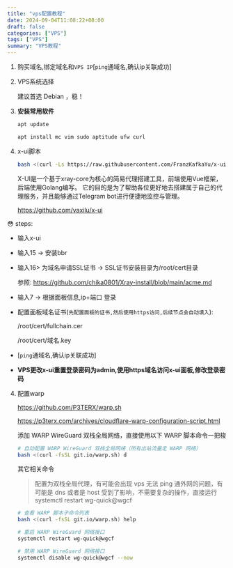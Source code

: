 ```yaml
---
title: "vps配置教程"
date: 2024-09-04T11:08:22+08:00
draft: false
categories: ["VPS"]
tags: ["VPS"]
summary: "VPS教程"
---
```


1. 购买域名,绑定域名和`VPS IP`[`ping`通域名,确认ip关联成功]

2. VPS系统选择

   建议首选 Debian ，稳！

3. **安装常用软件**

   ```bash
   apt update
   
   apt install mc vim sudo aptitude ufw curl
   ```

   

4. x-ui脚本

   ```bash
   bash <(curl -Ls https://raw.githubusercontent.com/FranzKafkaYu/x-ui/master/install.sh) 0.3.4.4
   ```

   X-UI是一个基于xray-core为核心的简易代理搭建工具，前端使用Vue框架，后端使用Golang编写。 它的目的是为了帮助各位更好地去搭建属于自己的代理服务，并且能够通过Telegram bot进行便捷地监控与管理。

   https://github.com/vaxilu/x-ui

   

:flushed: steps:

- 输入x-ui

- 输入15 -> 安装bbr

- 输入16> 为域名申请SSL证书  ->  SSL证书安装目录为/root/cert目录

  参照:  https://github.com/chika0801/Xray-install/blob/main/acme.md

- 输入7 -> 根据面板信息,ip+端口 登录

- 配置面板域名证书(`先配置面板的证书,然后使用https访问,后续节点会自动填入`):

  /root/cert/fullchain.cer

  /root/cert/域名.key

- [`ping`通域名,确认ip关联成功]

- **VPS更改x-ui重置登录密码为admin,使用https域名访问x-ui面板,修改登录密码**

4. 配置warp

   https://github.com/P3TERX/warp.sh

   https://p3terx.com/archives/cloudflare-warp-configuration-script.html

   添加 WARP Wire­Guard 双栈全局网络，直接使用以下 WARP 脚本命令一把梭

   ```bash
   # 自动配置 WARP WireGuard 双栈全局网络（所有出站流量走 WARP 网络）
   bash <(curl -fsSL git.io/warp.sh) d
   ```

   其它相关命令

   > 配置为双栈全局代理，有可能会出现 vps 无法 ping 通外网的问题，有可能是 dns 或者是 host 受到了影响，不需要复杂的操作，直接运行
   > systemctl restart wg-quick@wgcf

   ```bash
   # 查看 WARP 脚本子命令列表
   bash <(curl -fsSL git.io/warp.sh) help
   
   # 重启 WARP WireGuard 网络接口
   systemctl restart wg-quick@wgcf
   
   # 禁用 WARP WireGuard 网络接口
   systemctl disable wg-quick@wgcf --now
   ```

   

